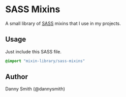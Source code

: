 # SASS Mixins

A small library of [SASS](https://github.com/nex3/sass) mixins that I use in my projects.

## Usage

Just include this SASS file.

````scss
@import "mixin-library/sass-mixins"
````

## Author

Danny Smith (@dannysmith)

